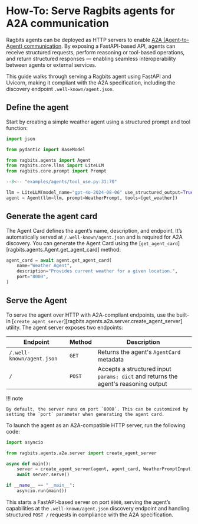 # How-To: Serve Ragbits agents for A2A communication
Ragbits agents can be deployed as HTTP servers to enable [A2A (Agent-to-Agent) communication](https://a2aprotocol.ai/#about]). By exposing a FastAPI-based API, agents can receive structured requests, perform reasoning or tool-based operations, and return structured responses — enabling seamless interoperability between agents or external services.

This guide walks through serving a Ragbits agent using FastAPI and Uvicorn, making it compliant with the A2A specification, including the discovery endpoint `.well-known/agent.json`.

## Define the agent
Start by creating a simple weather agent using a structured prompt and tool function:

```python
import json

from pydantic import BaseModel

from ragbits.agents import Agent
from ragbits.core.llms import LiteLLM
from ragbits.core.prompt import Prompt

--8<-- "examples/agents/tool_use.py:31:70"

llm = LiteLLM(model_name="gpt-4o-2024-08-06" use_structured_output=True)
agent = Agent(llm=llm, prompt=WeatherPrompt, tools=[get_weather])
```

## Generate the agent card
The Agent Card defines the agent’s name, description, and endpoint. It’s automatically served at `/.well-known/agent.json` and is required for A2A discovery. You can generate the Agent Card using the [`get_agent_card`][ragbits.agents.Agent.get_agent_card] method:

```python
agent_card = await agent.get_agent_card(
    name="Weather Agent",
    description="Provides current weather for a given location.",
    port="8000",
)
```

## Serve the Agent
To serve the agent over HTTP with A2A-compliant endpoints, use the built-in [`create_agent_server`][ragbits.agents.a2a.server.create_agent_server] utility. The agent server exposes two endpoints:

| Endpoint                  | Method | Description                                                                          |
| ------------------------- | ------ | ------------------------------------------------------------------------------------ |
| `/.well-known/agent.json` | `GET`  | Returns the agent's `AgentCard` metadata                                             |
| `/`                       | `POST` | Accepts a structured input `params: dict` and returns the agent's reasoning output |

!!! note

    By default, the server runs on port `8000`. This can be customized by setting the `port` parameter when generating the agent card.

To launch the agent as an A2A-compatible HTTP server, run the following code:
```python
import asyncio

from ragbits.agents.a2a.server import create_agent_server

async def main():
    server = create_agent_server(agent, agent_card, WeatherPromptInput)
    await server.serve()

if __name__ == "__main__":
    asyncio.run(main())
```
This starts a FastAPI-based server on port `8000`, serving the agent’s capabilities at the `.well-known/agent.json` discovery endpoint and handling structured `POST /` requests in compliance with the A2A specification.
